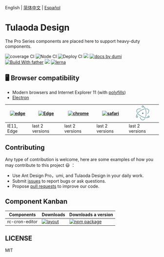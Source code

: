 English | [简体中文](./README.zh-CN.md) | [Español](./README.es-PR.md)

# Tulaoda Design

The Pro Series components are placed here to support heavy-duty components.

![coverage CI](https://github.com/tulaoda/tulaoda-design/workflows/coverage%20CI/badge.svg) ![Node CI](https://github.com/tulaoda/tulaoda-design/workflows/Node%20CI/badge.svg) ![Deploy CI](https://github.com/tulaoda/tulaoda-design/workflows/Deploy%20CI/badge.svg) [![](https://codecov.io/gh/ant-design/pro-components/branch/master/graph/badge.svg)](https://codecov.io/gh/ant-design/pro-components) [![ docs by dumi](https://img.shields.io/badge/docs%20by-dumi-blue)](https://d.umijs.org/) [![Build With father](https://img.shields.io/badge/build%20with-father-028fe4.svg)](https://github.com/umijs/father/) [![](https://badgen.net/badge/icon/Ant%20Design?icon=https://gw.alipayobjects.com/zos/antfincdn/Pp4WPgVDB3/KDpgvguMpGfqaHPjicRK.svg&label)](https://ant.design) [![lerna](https://img.shields.io/badge/maintained%20with-lerna-cc00ff.svg)](https://lerna.js.org/)

## 🖥 Browser compatibility

- Modern browsers and Internet Explorer 11 (with [polyfills](https://stackoverflow.com/questions/57020976/polyfills-in-2019-for-ie11))
- [Electron](https://www.electronjs.org/)

| [![edge](https://raw.githubusercontent.com/alrra/browser-logos/master/src/edge/edge_48x48.png)](http://godban.github.io/browsers-support-badges/) | [![Edge](https://raw.githubusercontent.com/alrra/browser-logos/master/src/firefox/firefox_48x48.png)](http://godban.github.io/browsers-support-badges/) | [![chrome](https://raw.githubusercontent.com/alrra/browser-logos/master/src/chrome/chrome_48x48.png)](http://godban.github.io/browsers-support-badges/) | [![safari](https://raw.githubusercontent.com/alrra/browser-logos/master/src/safari/safari_48x48.png)](http://godban.github.io/browsers-support-badges/) | [![electron_48x48](https://raw.githubusercontent.com/alrra/browser-logos/master/src/electron/electron_48x48.png)](http://godban.github.io/browsers-support-badges/) |
| --- | --- | --- | --- | --- |
| IE11, Edge | last 2 versions | last 2 versions | last 2 versions | last 2 versions |

## Contributing

Any type of contribution is welcome, here are some examples of how you may contribute to this project 😃 ：

- Use Ant Design Pro，umi, and Tulaoda Design in your daily work.
- Submit [issues](https://github.com/tulaoda/tulaoda-design/issues) to report bugs or ask questions.
- Propose [pull requests](https://github.com/tulaoda/tulaoda-design/pulls) to improve our code.

## Component Kanban

| Components | Downloads | Downloads a version |
| --- | --- | --- |
| rc-cron-editor | [![layout](https://img.shields.io/npm/dw/@tulaoda/rc-cron-editor.svg)](https://www.npmjs.com/package/@tulaoda/rc-cron-editor) | [![npm package](https://img.shields.io/npm/v/@tulaoda/rc-cron-editor.svg?style=flat-square?style=flat-square)](https://www.npmjs.com/package/@tulaoda/rc-cron-editor) |

## LICENSE

MIT
